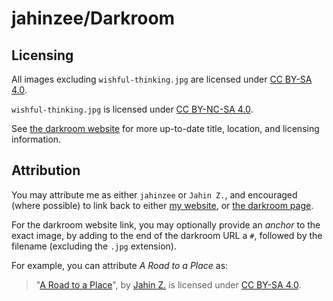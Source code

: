 # jahinzee/Darkroom

## Licensing

All images excluding `wishful-thinking.jpg` are licensed under [CC BY-SA 4.0][by-sa].

`wishful-thinking.jpg` is licensed under [CC BY-NC-SA 4.0][by-nc-sa].

See [the darkroom website][darkroom] for more up-to-date title, location, and licensing information.

## Attribution

You may attribute me as either `jahinzee` or `Jahin Z.`, and encouraged (where possible) to link
back to either [my website][website], or [the darkroom page][darkroom].

For the darkroom website link, you may optionally provide an *anchor* to the exact image, by adding
to the end of the darkroom URL a `#`, followed by the filename (excluding the `.jpg` extension).

For example, you can attribute *A Road to a Place* as:

> "[A Road to a Place][a-road-to-a-place]", by [Jahin Z.][website] is licensed under
> [CC BY-SA 4.0][by-sa].


[by-sa]: https://creativecommons.org/licenses/by-sa/4.0/
[by-nc-sa]: https://creativecommons.org/licenses/by-nc-sa/4.0/
[darkroom]: https://jahinzee.github.io/darkroom
[website]: https://jahinzee.github.io
[a-road-to-a-place]: https://jahinzee.github.io/darkroom#a-road-to-a-place